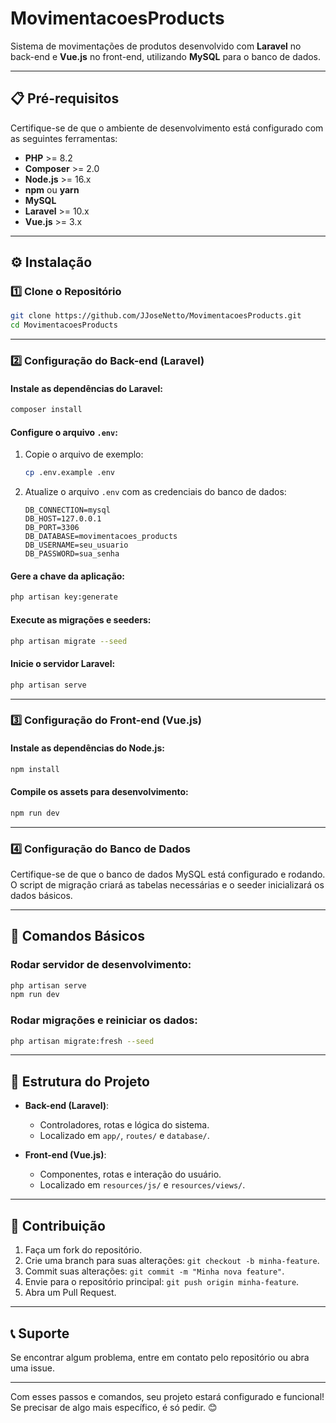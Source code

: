 
# MovimentacoesProducts

Sistema de movimentações de produtos desenvolvido com **Laravel** no back-end e **Vue.js** no front-end, utilizando **MySQL** para o banco de dados.

---

## 📋 **Pré-requisitos**

Certifique-se de que o ambiente de desenvolvimento está configurado com as seguintes ferramentas:

- **PHP** >= 8.2
- **Composer** >= 2.0
- **Node.js** >= 16.x
- **npm** ou **yarn**
- **MySQL**
- **Laravel** >= 10.x
- **Vue.js** >= 3.x

---

## ⚙️ **Instalação**

### 1️⃣ Clone o Repositório

```bash
git clone https://github.com/JJoseNetto/MovimentacoesProducts.git
cd MovimentacoesProducts
```

---

### 2️⃣ Configuração do Back-end (Laravel)

#### Instale as dependências do Laravel:
```bash
composer install
```

#### Configure o arquivo `.env`:
1. Copie o arquivo de exemplo:
   ```bash
   cp .env.example .env
   ```
2. Atualize o arquivo `.env` com as credenciais do banco de dados:
   ```dotenv
   DB_CONNECTION=mysql
   DB_HOST=127.0.0.1
   DB_PORT=3306
   DB_DATABASE=movimentacoes_products
   DB_USERNAME=seu_usuario
   DB_PASSWORD=sua_senha
   ```

#### Gere a chave da aplicação:
```bash
php artisan key:generate
```

#### Execute as migrações e seeders:
```bash
php artisan migrate --seed
```

#### Inicie o servidor Laravel:
```bash
php artisan serve
```

---

### 3️⃣ Configuração do Front-end (Vue.js)

#### Instale as dependências do Node.js:
```bash
npm install
```

#### Compile os assets para desenvolvimento:
```bash
npm run dev
```

---

### 4️⃣ Configuração do Banco de Dados

Certifique-se de que o banco de dados MySQL está configurado e rodando. O script de migração criará as tabelas necessárias e o seeder inicializará os dados básicos.

---

## 🚀 **Comandos Básicos**

### Rodar servidor de desenvolvimento:
```bash
php artisan serve
npm run dev
```

### Rodar migrações e reiniciar os dados:
```bash
php artisan migrate:fresh --seed
```

---

## 📂 **Estrutura do Projeto**

- **Back-end (Laravel)**: 
  - Controladores, rotas e lógica do sistema.
  - Localizado em `app/`, `routes/` e `database/`.
  
- **Front-end (Vue.js)**:
  - Componentes, rotas e interação do usuário.
  - Localizado em `resources/js/` e `resources/views/`.

---

## 🤝 **Contribuição**

1. Faça um fork do repositório.
2. Crie uma branch para suas alterações: `git checkout -b minha-feature`.
3. Commit suas alterações: `git commit -m "Minha nova feature"`.
4. Envie para o repositório principal: `git push origin minha-feature`.
5. Abra um Pull Request.

---

## 📞 **Suporte**
Se encontrar algum problema, entre em contato pelo repositório ou abra uma issue.

---

Com esses passos e comandos, seu projeto estará configurado e funcional! Se precisar de algo mais específico, é só pedir. 😊

